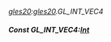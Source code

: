 _[gles20](../../modules/gles20/gles20-module.md):[gles20](../../modules/gles20/gles20-module.md).GL\_INT\_VEC4_
##### Const GL\_INT\_VEC4:[Int](../../modules/wonkey/wonkey-types-int.md)

